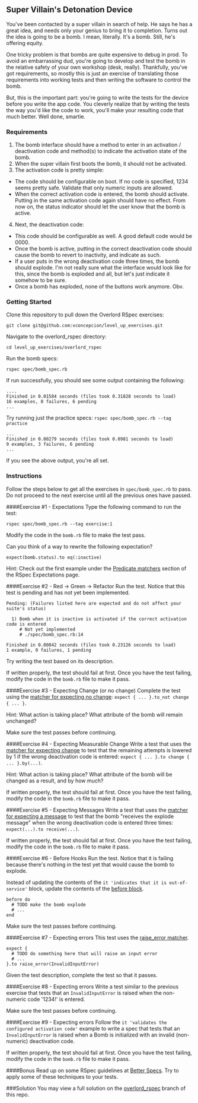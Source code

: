 ## Super Villain's Detonation Device

You've been contacted by a super villain in search of help. He says he has a great idea, and needs only your genius to bring it to completion. Turns out the idea is going to be a bomb. I mean, literally. It's a bomb. Still, he's offering equity.

One tricky problem is that bombs are quite expensive to debug in prod. To avoid an embarrassing dud, you're going to develop and test the bomb in the relative safety of your own workshop (desk, really). Thankfully, you've got requirements, so mostly this is just an exercise of translating those requirements into working tests and then writing the software to control the bomb. 

But, this is the important part: you're going to write the tests for the device before you write the app code. You cleverly realize that by writing the tests the way you'd like the code to work, you'll make your resulting code that much better. Well done, smartie.

### Requirements

1. The bomb interface should have a method to enter in an activation / deactivation code and method(s) to indicate the activation state of the bomb.
2. When the super villain first boots the bomb, it should not be activated.
3. The activation code is pretty simple:
  * The code should be configurable on boot. If no code is specified, 1234 seems pretty safe. Validate that only numeric inputs are allowed.
  * When the correct activation code is entered, the bomb should activate. Putting in the same activation code again should have no effect. From now on, the status indicator should let the user know that the bomb is active.
4. Next, the deactivation code:
  * This code should be configurable as well. A good default code would be 0000.
  * Once the bomb is active, putting in the correct deactivation code should cause the bomb to revert to inactivity, and indicate as such.
  * If a user puts in the wrong deactivation code three times, the bomb should explode. I'm not really sure what the interface would look like for this, since the bomb is exploded and all, but let's just indicate it somehow to be sure.
  * Once a bomb has exploded, none of the buttons work anymore. Obv.

### Getting Started

Clone this repository to pull down the Overlord RSpec exercises:
```
git clone git@github.com:vconcepcion/level_up_exercises.git
```

Navigate to the overlord_rspec directory:
```
cd level_up_exercises/overlord_rspec
```

Run the bomb specs:
```
rspec spec/bomb_spec.rb
```

If run successfully, you should see some output containing the following:
```
....
Finished in 0.01584 seconds (files took 0.31828 seconds to load)
16 examples, 8 failures, 6 pending
...
```

Try running just the practice specs:
`rspec spec/bomb_spec.rb --tag practice`

```
...
Finished in 0.00279 seconds (files took 0.0981 seconds to load)
9 examples, 3 failures, 6 pending
...
```
If you see the above output, you're all set.

### Instructions
Follow the steps below to get all the exercises in `spec/bomb_spec.rb` to pass. Do not proceed to the next exercise until all the previous ones have passed.

####Exercise #1 - Expectations
Type the following command to run the test:
```
rspec spec/bomb_spec.rb --tag exercise:1
```

Modify the code in the `bomb.rb` file to make the test pass.

Can you think of a way to rewrite the following expectation?
```
expect(bomb.status).to eq(:inactive)
```
Hint: Check out the first example under the [Predicate matchers](https://github.com/rspec/rspec-expectations#predicate-matchers) section of the RSpec Expectations page.

####Exercise #2 - Red -> Green -> Refactor
Run the test. Notice that this test is pending and has not yet been implemented.

```
Pending: (Failures listed here are expected and do not affect your suite's status)

  1) Bomb when it is inactive is activated if the correct activation code is entered
     # Not yet implemented
     # ./spec/bomb_spec.rb:14

Finished in 0.00042 seconds (files took 0.23126 seconds to load)
1 example, 0 failures, 1 pending
```

Try writing the test based on its description.

If written properly, the test should fail at first. Once you have the test failing, modify the code in the `bomb.rb` file to make it pass.

####Exercise #3 - Expecting Change (or no change)
Complete the test using the [matcher for expecting no change](https://www.relishapp.com/rspec/rspec-expectations/v/2-0/docs/matchers/expect-change#expecting-no-change): `expect { ... }.to_not change { ... }`.

Hint: What action is taking place? What attribute of the bomb will remain unchanged?

Make sure the test passes before continuing.

####Exercise #4 - Expecting Measurable Change
Write a test that uses the [matcher for expecting change](https://www.relishapp.com/rspec/rspec-expectations/v/2-0/docs/matchers/expect-change#expecting-change) to test that the remaining attempts is lowered by 1 if the wrong deactivation code is entered: `expect { ... }.to change { ... }.by(...)`.

Hint: What action is taking place? What attribute of the bomb will be changed as a result, and by how much?

If written properly, the test should fail at first. Once you have the test failing, modify the code in the `bomb.rb` file to make it pass.

####Exercise #5 - Expecting Messages
Write a test that uses the [matcher for expecting a message](https://www.relishapp.com/rspec/rspec-mocks/v/2-14/docs/message-expectations/expect-message-using-expect#expect-a-message) to test that the bomb "receives the explode message" when the wrong deactivation code is entered three times: `expect(...).to receive(...)`.

If written properly, the test should fail at first. Once you have the test failing, modify the code in the `bomb.rb` file to make it pass.

####Exercise #6 - Before Hooks
Run the test. Notice that it is failing because there's nothing in the test yet that would cause the bomb to explode.

Instead of updating the contents of the `it 'indicates that it is out-of-service'` block, update the contents of the [before block](https://www.relishapp.com/rspec/rspec-core/v/2-2/docs/hooks/before-and-after-hooks#define-before(:each)-block).
```
before do
  # TODO make the bomb explode
  # ...
end
```

Make sure the test passes before continuing.

####Exercise #7 - Expecting errors
This test uses the [raise_error matcher](https://www.relishapp.com/rspec/rspec-expectations/v/2-7/docs/built-in-matchers/raise-error-matcher#expect-specific-error).

```
expect {
  # TODO do something here that will raise an input error
  # ...
}.to raise_error(InvalidInputError)
```

Given the test description, complete the test so that it passes.

####Exercise #8 - Expecting errors
Write a test similar to the previous exercise that tests that an `InvalidInputError` is raised when the non-numeric code '1234!' is entered.

Make sure the test passes before continuing.

####Exercise #9 - Expecting errors
Follow the `it 'validates the configured activation code'` example to write a spec that tests that an `InvalidInputError` is raised when a Bomb is initialized with an invalid (non-numeric) deactivation code.

If written properly, the test should fail at first. Once you have the test failing, modify the code in the `bomb.rb` file to make it pass.

####Bonus
Read up on some RSpec guidelines at [Better Specs](http://betterspecs.org). Try to apply some of these techniques to your tests.

###Solution
You may view a full solution on the [overlord_rspec](https://github.com/vconcepcion/level_up_exercises/tree/overlord_rspec/overlord_rspec) branch of this repo.
